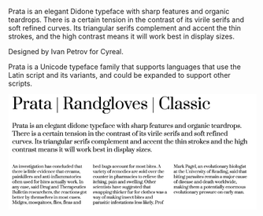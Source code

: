 Prata is an elegant Didone typeface with sharp features and organic teardrops. There is a certain tension in the contrast of its virile serifs and soft refined curves. Its triangular serifs complement and accent the thin strokes, and the high contrast means it will work best in display sizes.

Designed by Ivan Petrov for Cyreal.

Prata is a Unicode typeface family that supports 
languages that use the Latin script and its variants, and 
could be expanded to support other scripts.

![Prata Font](sources/sample.png)